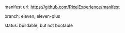 manifest url:
https://github.com/PixelExperience/manifest

branch:
eleven, eleven-plus

status:
buildable, but not bootable
